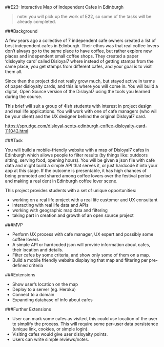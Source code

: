 ##E23: Interactive Map of Independent Cafes in Edinburgh

> note: you will pick up the work of E22, so some of the tasks will be already completed.

###Background 

A few years ago a collective of 7 independent cafe owners created a list of best independent cafes in Edinburgh. Their ethos was that real coffee lovers don’t always go to the same place to have coffee, but rather explore new places and independent small coffee shops. They created a paper ‘disloyalty card’ called Disloyal7 where instead of getting stamps from the same place, you get stamps from different cafes, and your goal is to visit them all.

Since then the project did not really grow much, but stayed active in terms of paper disloyalty cards, and this is where you will come in. You will build a digital, Open Source version of the Disloyal7 using the tools you learned during the course.

This brief will suit a group of 4ish students with interest in project design and real life applications. You will work with one of cafe managers (who will be your client) and the UX designer behind the original Disloyal7 card.

https://sprudge.com/disloyal-scots-edinburgh-coffee-disloyalty-card-111043.html

###Task

You will build a mobile-friendly website with a map of Disloyal7 cafes in Edinburgh which allows people to filter results (by things like: outdoors sitting, serving food, opening hours). You will be given a json file with cafe data and might build a simple API that serves it, or just hardcode it into your app at this stage.
If the outcome is presentable, it has high chances of being promoted and shared among coffee lovers over the festival period and making a real dent in Edinburgh coffee lover scene.

This project provides students with a set of unique opportunities:

- working on a real life project with a real life customer and UX consultant
- interacting with real life data and APIs
- working with geographic map data and filtering
- taking part in creation and growth of an open source project

###MVP 

- Perform UX process with cafe manager, UX expert and possibly some coffee lovers
- A simple API or hardcoded json will provide information about cafes, their location and details.
- Filter cafes by some criteria, and show only some of them on a map.
- Build a mobile friendly website displaying that map and filtering per pre-defined criteria

###Extensions

- Show user’s location on the map
- Deploy to a server (eg. Heroku)
- Connect to a domain 
- Expanding database of info about cafes

###Further Extensions

- User can mark some cafes as visited, this could use location of the user to simplify the process. This will require some per-user data persistence (unique link, cookies, or simple login).
- Visiting cafes would give user disloyalty points.
- Users can write simple reviews/notes.


